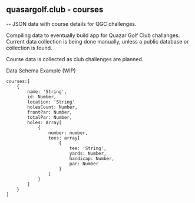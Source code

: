 ## quasargolf.club - courses
--
JSON data with course details for QGC challenges.

Compiling data to eventually build app for Quazar Golf Club challanges.
Current data collection is being done manually, unless a public database or collection is found.

Course data is collected as club challenges are planned.



Data Schema Example (WIP)
```
courses:[
    {
        name: 'String',
        id: Number,
        location: 'String'
        holesCount: Number,
        frontPar: Number,
        totalPar: Number,
        holes: Array[
            {
                number: number,
                tees: array[
                    {
                        tee: 'String',
                        yards: Number,
                        handicap: Number,
                        par: Number
                    }
                ]
            }
        ]
    }
]
```